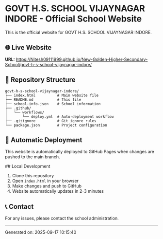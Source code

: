 # GOVT H.S. SCHOOL VIJAYNAGAR INDORE - Official School Website

This is the official website for GOVT H.S. SCHOOL VIJAYNAGAR INDORE.

## 🌐 Live Website
**URL:** https://Nitesh09111999.github.io/New-Golden-Higher-Secondary-School/govt-h-s-school-vijaynagar-indore/

## 📁 Repository Structure
```
govt-h-s-school-vijaynagar-indore/
├── index.html          # Main website file
├── README.md           # This file
├── school-info.json    # School information
├── .github/
│   └── workflows/
│       └── deploy.yml  # Auto-deployment workflow
├── .gitignore          # Git ignore rules
└── package.json        # Project configuration
```

## 🚀 Automatic Deployment
This website is automatically deployed to GitHub Pages when changes are pushed to the main branch.

##️ Local Development
1. Clone this repository
2. Open `index.html` in your browser
3. Make changes and push to GitHub
4. Website automatically updates in 2-3 minutes

## 📞 Contact
For any issues, please contact the school administration.

---
Generated on: 2025-09-17 10:15:40
